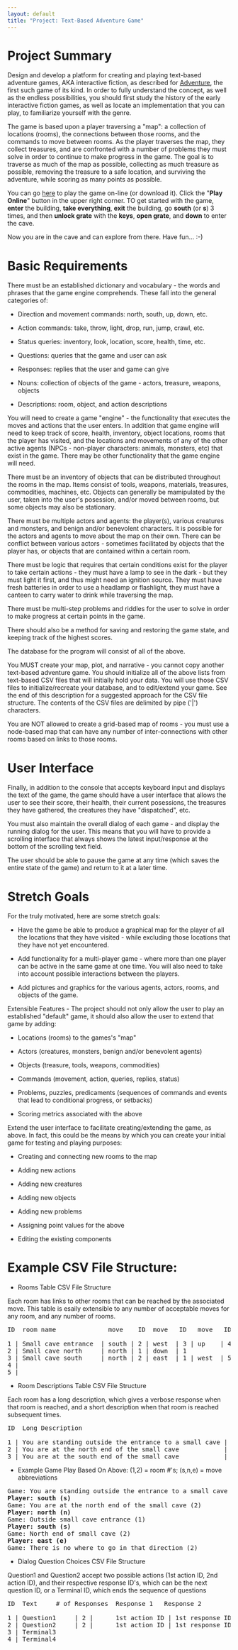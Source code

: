 ```yaml
---
layout: default
title: "Project: Text-Based Adventure Game"
---
```


Project Summary
===============
Design and develop a platform for creating and playing text-based adventure games, AKA interactive fiction, as described for [Adventure](https://en.wikipedia.org/wiki/Colossal_Cave_Adventure), the first such game of its kind.  In order to fully understand the concept, as well as the endless possibilities, you should first study the history of the early interactive fiction games, as well as locate an implementation that you can play, to familiarize yourself with the genre.

The game is based upon a player traversing a "map": a collection of locations (rooms), the connections between those rooms, and the commands to move between rooms.  As the player traverses the map, they collect treasures, and are confronted with a number of problems they must solve in order to continue to make progress in the game.  The goal is to traverse as much of the map as possible, collecting as much treasure as possible, removing the treasure to a safe location, and surviving the adventure, while scoring as many points as possible.

You can go [here](https://ifdb.org/viewgame?id=fft6pu91j85y4acv) to play the game on-line (or download it).  Click the "**Play Online**" button in the upper right corner.  TO get started with the game, **enter** the building, **take everything**, **exit** the building, go **south** (or **s**) 3 times, and then **unlock grate** with the **keys**, **open grate**, and **down** to enter the cave.

Now you are in the cave and can explore from there.  Have fun...  :-)

Basic Requirements
==================

There must be an established dictionary and vocabulary - the words and phrases that the game engine comprehends.  These fall into the general categories of:

* Direction and movement commands: north, south, up, down, etc.

* Action commands: take, throw, light, drop, run, jump, crawl, etc.

* Status queries: inventory, look, location, score, health, time, etc.

* Questions: queries that the game and user can ask

* Responses: replies that the user and game can give

* Nouns: collection of objects of the game - actors, treasure, weapons, objects

* Descriptions: room, object, and action descriptions

You will need to create a game "engine" - the functionality that executes the moves and actions that the user enters.  In addition that game engine will need to keep track of score, health, inventory, object locations, rooms that the player has visited, and the locations and movements of any of the other active agents (NPCs - non-player characters: animals, monsters, etc) that exist in the game.  There may be other functionality that the game engine will need.

There must be an inventory of objects that can be distributed throughout the rooms in the map.  Items consist of tools, weapons, materials, treasures, commodities, machines, etc.  Objects can generally be mamipulated by the user, taken into the user's posession, and/or moved between rooms, but some objects may also be stationary.

There must be multiple actors and agents: the player(s), various creatures and monsters, and benign and/or benevolent characters.  It is possible for the actors and agents to move about the map on their own.  There can be conflict between various actors - sometimes facilitated by objects that the player has, or objects that are contained within a certain room.

There must be logic that requires that certain conditions exist for the player to take certain actions - they must have a lamp to see in the dark - but they must light it first, and thus might need an ignition source.  They must have fresh batteries in order to use a headlamp or flashlight, they must have a canteen to carry water to drink while traversing the map.

There must be multi-step problems and riddles for the user to solve in order to make progress at certain points in the game.

There should also be a method for saving and restoring the game state, and keeping track of the highest scores.

The database for the program will consist of all of the above.

You MUST create your map, plot, and narrative - you cannot copy another text-based adventure game.  You should initialize all of the above lists from text-based CSV files that will initially hold your data.  You will use those CSV files to initialize/recreate your database, and to edit/extend your game.  See the end of this description for a suggested approach for the CSV file structure.  The contents of the CSV files are delimited by pipe ('\|') characters.


You are NOT allowed to create a grid-based map of rooms - you must use a node-based map that can have any number of inter-connections with other rooms based on links to those rooms.

User Interface
==============

Finally, in addition to the console that accepts keyboard input and displays the text of the game, the game should have a user interface that allows the user to see their score, their health, their current posessions, the treasures they have gathered, the creatures they have "dispatched", etc.

You must also maintain the overall dialog of each game - and display the running dialog for the user.  This means that you will have to provide a scrolling interface that always shows the latest input/response at the bottom of the scrolling text field.

The user should be able to pause the game at any time (which saves the entire state of the game) and return to it at a later time.

Stretch Goals
=============

For the truly motivated, here are some stretch goals:

* Have the game be able to produce a graphical map for the player of all the locations that they have visited - while excluding those locations that they have not yet encountered.

* Add functionality for a multi-player game - where more than one player can be active in the same game at one time.  You will also need to take into account possible interactions between the players.

* Add pictures and graphics for the various agents, actors, rooms, and objects of the game.

Extensible Features - The project should not only allow the user to play an established "default" game, it should also allow the user to extend that game by adding:

* Locations (rooms) to the games's "map"

* Actors (creatures, monsters, benign and/or benevolent agents)

* Objects (treasure, tools, weapons, commodities)

* Commands (movement, action, queries, replies, status)

* Problems, puzzles, predicaments (sequences of commands and events that lead to conditional progress, or setbacks)

* Scoring metrics associated with the above

Extend the user interface to facilitate creating/extending the game, as above.  In fact, this could be the means by which you can create your initial game for testing and playing purposes:

* Creating and connecting new rooms to the map

* Adding new actions

* Adding new creatures

* Adding new objects

* Adding new problems

* Assigning point values for the above

* Editing the existing components

Example CSV File Structure:
======================

* Rooms Table CSV File Structure

Each room has links to other rooms that can be reached by the associated move.  This table is esaily extensible to any number of acceptable moves for any room, and any number of rooms.
<pre>
ID  room name              move    ID  move   ID   move   ID   move   ID

1 | Small cave entrance  | south | 2 | west  | 3 | up    | 4 | down | 5
2 | Small cave north     | north | 1 | down  | 1
3 | Small cave south     | north | 2 | east  | 1 | west  | 5
4 | 
5 |
</pre>

* Room Descriptions Table CSV File Structure

Each room has a long description, which gives a verbose response when that room is reached, and a short description when that room is reached subsequent times.
<pre>
ID  Long Description                                        Short Description

1 | You are standing outside the entrance to a small cave | Outside small cave entrance
2 | You are at the north end of the small cave            | North end of small cave
3 | You are at the south end of the small cave            | South end of small cave
</pre>

* Example Game Play Based On Above: (1,2) = room #'s; (s,n,e) = move abbreviations
<pre>
Game: You are standing outside the entrance to a small cave (1)
<b>Player: south (s)</b>
Game: You are at the north end of the small cave (2)
<b>Player: north (n)</b>
Game: Outside small cave entrance (1)
<b>Player: south (s)</b>
Game: North end of small cave (2)
<b>Player: east (e)</b>
Game: There is no where to go in that direction (2)
</pre>

* Dialog Question Choices CSV File Structure

Question1 and Question2 accept two possible actions (1st action ID, 2nd action ID), and their respective response ID's, which can be the next question ID, or a Terminal ID, which ends the sequence of questions
<pre>
ID  Text     # of Responses  Response 1   Response 2

1 | Question1     | 2 |      1st action ID | 1st response ID | 2nd action ID | 2nd response ID
2 | Question2     | 2 |      1st action ID | 1st response ID | 2nd action ID | 2nd response ID
3 | Terminal3
4 | Terminal4
</pre>